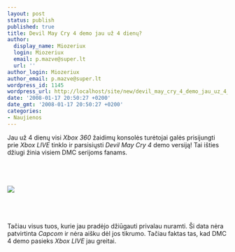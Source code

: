 ```yaml
---
layout: post
status: publish
published: true
title: Devil May Cry 4 demo jau už 4 dienų?
author:
  display_name: Miozeriux
  login: Miozeriux
  email: p.mazve@super.lt
  url: ''
author_login: Miozeriux
author_email: p.mazve@super.lt
wordpress_id: 1145
wordpress_url: http://localhost/site/new/devil_may_cry_4_demo_jau_uz_4_dienu_/
date: '2008-01-17 20:50:27 +0200'
date_gmt: '2008-01-17 20:50:27 +0200'
categories:
- Naujienos
---
```

<p>Jau už 4 dienų visi <i>Xbox 360</i> žaidimų konsolės turėtojai galės prisijungti prie <i>Xbox LIVE</i> tinklo ir parsisiųsti <i>Devil May Cry 4</i> demo versiją! Tai išties džiugi žinia visiem DMC serijoms fanams.<br />
<br><br />
<br><br><img src="http://farm3.static.flickr.com/2006/1716078339_8322447061.jpg?v=0"><br><br />
<br><br />
<br>Tačiau visus tuos, kurie jau pradėjo džiūgauti privalau nuramti. Ši data nėra patvirtinta <i>Capcom</i> ir nėra aišku dėl jos tikrumo. Tačiau faktas tas, kad DMC 4 demo pasieks <i>Xbox LIVE</i> jau greitai.<br />
<br></p>
